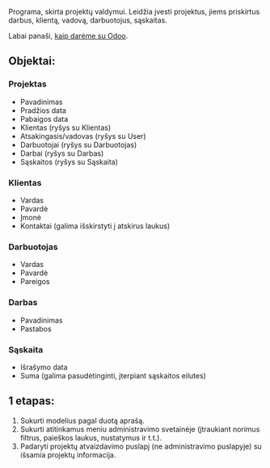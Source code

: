 Programa, skirta projektų valdymui. Leidžia įvesti projektus, jiems priskirtus darbus, klientą, vadovą, darbuotojus, sąskaitas.

Labai panaši, [kaip darėme su Odoo](https://github.com/DonatasNoreika/projektai/wiki/Kurso-programa:-projekt%C5%B3-valdymas).

## Objektai:

### Projektas
* Pavadinimas
* Pradžios data
* Pabaigos data
* Klientas (ryšys su Klientas)
* Atsakingasis/vadovas (ryšys su User)
* Darbuotojai (ryšys su Darbuotojas)
* Darbai (ryšys su Darbas)
* Sąskaitos (ryšys su Sąskaita)


### Klientas
* Vardas
* Pavardė
* Įmonė
* Kontaktai (galima išskirstyti į atskirus laukus)


### Darbuotojas
* Vardas
* Pavardė
* Pareigos


### Darbas
* Pavadinimas
* Pastabos


### Sąskaita
* Išrašymo data
* Suma
(galima pasudėtinginti, įterpiant sąskaitos eilutes)


## 1 etapas:
1. Sukurti modelius pagal duotą aprašą.
2. Sukurti atitinkamus meniu administravimo svetainėje (įtraukiant norimus filtrus, paieškos laukus, nustatymus ir t.t.).
2. Padaryti projektų atvaizdavimo puslapį (ne administravimo puslapyje) su išsamia projektų informacija.